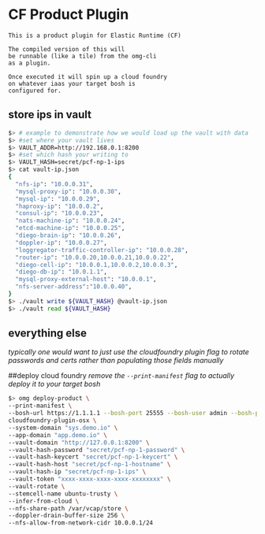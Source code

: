 # CF Product Plugin 
```
This is a product plugin for Elastic Runtime (CF)

The compiled version of this will
be runnable (like a tile) from the omg-cli
as a plugin.

Once executed it will spin up a cloud foundry
on whatever iaas your target bosh is
configured for.

```


## store ips in vault

```bash
$> # example to demonstrate how we would load up the vault with data
$> #set where your vault lives
$> VAULT_ADDR=http://192.168.0.1:8200
$> #set which hash your writing to
$> VAULT_HASH=secret/pcf-np-1-ips
$> cat vault-ip.json
{
  "nfs-ip": "10.0.0.31",
  "mysql-proxy-ip": "10.0.0.30",
  "mysql-ip": "10.0.0.29", 
  "haproxy-ip": "10.0.0.2", 
  "consul-ip": "10.0.0.23",
  "nats-machine-ip": "10.0.0.24", 
  "etcd-machine-ip": "10.0.0.25",
  "diego-brain-ip": "10.0.0.26",
  "doppler-ip": "10.0.0.27",
  "loggregator-traffic-controller-ip": "10.0.0.28",
  "router-ip": "10.0.0.20,10.0.0.21,10.0.0.22", 
  "diego-cell-ip": "10.0.0.1,10.0.0.2,10.0.0.3",
  "diego-db-ip": "10.0.1.1",
  "mysql-proxy-external-host": "10.0.0.1",
  "nfs-server-address":"10.0.0.40",
}
$> ./vault write ${VAULT_HASH} @vault-ip.json
$> ./vault read ${VAULT_HASH}
```

## everything else
*typically one would want to just use the cloudfoundry plugin flag to rotate
passwords and certs rather than populating those fields manually*

##deploy cloud foundry
*remove the `--print-manifest` flag to actually deploy it to your target bosh*
```bash
$> omg deploy-product \
--print-manifest \
--bosh-url https://1.1.1.1 --bosh-port 25555 --bosh-user admin --bosh-pass pass --ssl-ignore \
cloudfoundry-plugin-osx \
--system-domain "sys.demo.io" \
--app-domain "app.demo.io" \
--vault-domain "http://127.0.0.1:8200" \
--vault-hash-password "secret/pcf-np-1-password" \
--vault-hash-keycert "secret/pcf-np-1-keycert" \
--vault-hash-host "secret/pcf-np-1-hostname" \
--vault-hash-ip "secret/pcf-np-1-ips" \
--vault-token "xxxx-xxxx-xxxx-xxxx-xxxxxxxx" \
--vault-rotate \
--stemcell-name ubuntu-trusty \
--infer-from-cloud \
--nfs-share-path /var/vcap/store \
--doppler-drain-buffer-size 256 \
--nfs-allow-from-network-cidr 10.0.0.1/24
```
